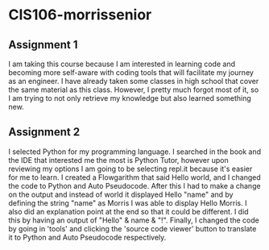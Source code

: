 # CIS106-morrissenior

## Assignment 1

I am taking this course because I am interested in learning code and becoming more self-aware with coding tools that will facilitate my journey as an engineer. I have already taken some classes in high school that cover the same material as this class. However, I pretty much forgot most of it, so I am trying to not only retrieve my knowledge but also learned something new.

## Assignment 2

I selected Python for my programming language. I searched in the book and the IDE that interested me the most is Python Tutor, however upon reviewing my options I am going to be selecting repl.it because it's easier for me to learn. I created a Flowgarithm that said Hello world, and I changed the code to Python and Auto Pseudocode. After this I had to make a change on the output and instead of world it displayed Hello "name" and by defining the string "name" as Morris I was able to display Hello Morris. I also did an explanation point at the end so that it could be different. I did this by having an output of "Hello" & name & "!". Finally, I changed the code by going in 'tools' and clicking the 'source code viewer' button to translate it to Python and Auto Pseudocode respectively. 
